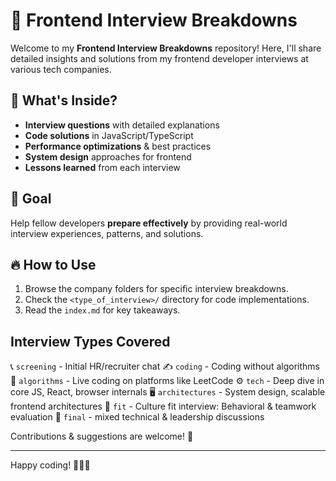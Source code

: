 # 🚀 Frontend Interview Breakdowns  

Welcome to my **Frontend Interview Breakdowns** repository! Here, I'll share detailed insights and solutions from my frontend developer interviews at various tech companies.  

## 📌 What's Inside?  

- **Interview questions** with detailed explanations  
- **Code solutions** in JavaScript/TypeScript  
- **Performance optimizations** & best practices  
- **System design** approaches for frontend  
- **Lessons learned** from each interview  

## 🎯 Goal  

Help fellow developers **prepare effectively** by providing real-world interview experiences, patterns, and solutions.  

## 🔥 How to Use  

1. Browse the company folders for specific interview breakdowns.  
2. Check the `<type_of_interview>/` directory for code implementations.  
3. Read the `index.md` for key takeaways.  

## Interview Types Covered
📞 `screening` - Initial HR/recruiter chat
✍️ `coding` - Coding without algorithms
🧠 `algorithms` - Live coding on platforms like LeetCode
⚙️ `tech` - Deep dive in core JS, React, browser internals
🖥️ `architectures` - System design, scalable frontend architectures
👥 `fit` - Culture fit interview: Behavioral & teamwork evaluation
🎯 `final` - mixed technical & leadership discussions

Contributions & suggestions are welcome! 🚀  

---  
Happy coding! 👨‍💻✨